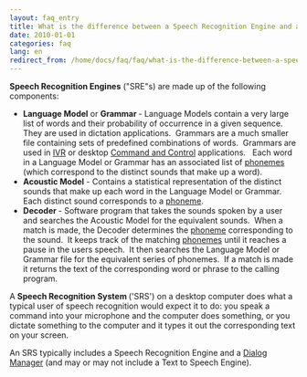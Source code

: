 ```yaml
---
layout: faq_entry
title: What is the difference between a Speech Recognition Engine and a Speech Recognition System 
date: 2010-01-01
categories: faq
lang: en
redirect_from: /home/docs/faq/faq/what-is-the-difference-between-a-speech-recognition-engine-and-a-speech-recognition-system
---
```

<p><strong>Speech Recognition Engines</strong> ("SRE"s) are made up of the following components:<br>
</p>
<ul>
<li><strong>Language Model</strong> or <strong>Grammar </strong>- Language Models contain a
very large list of words
and their probability of occurrence in a given sequence.&nbsp; They are
used in dictation applications.&nbsp; Grammars are a much smaller file
containing sets of predefined
combinations of words.&nbsp; Grammars<strong> </strong>are used in <a href="/faq/what-is-telephony-ivr">IVR</a> or desktop <a href="/faq/what-is-a-desktop-command-and-control-application">Command and Control</a>
applications.&nbsp;&nbsp; Each word in a Language
Model or Grammar has an associated list of <a href="http://en.wikipedia.org/wiki/Phoneme">phonemes</a> (which correspond to the distinct sounds that make up a word).</li>
<li><strong>Acoustic Model</strong> - Contains a statistical
representation of the distinct sounds that make up each word in the Language
Model or Grammar.&nbsp; Each distinct sound corresponds to a <a href="http://en.wikipedia.org/wiki/Phoneme">phoneme</a>.<a href="http://en.wikipedia.org/wiki/Phoneme"><br>
    </a></li>
<li><strong>Decoder </strong>-
Software program that takes the sounds spoken by a user and searches
the
Acoustic Model for the equivalent sounds.&nbsp; When a match is made, the Decoder determines the <a href="http://en.wikipedia.org/wiki/Phoneme">phoneme</a> corresponding to the sound.&nbsp; It keeps track of the
matching <a href="http://en.wikipedia.org/wiki/Phoneme">phonemes</a>
until it reaches a pause in the users speech.&nbsp; It then
searches the Language Model or Grammar file for the equivalent series
of phonemes.&nbsp; If a match is made it returns the text of
the corresponding word or phrase to the calling program.&nbsp; </li>
</ul>
<p>A <strong>Speech Recognition System </strong>('SRS')  on a desktop computer does what a
typical user of speech recognition would expect it to do: you speak a
command into your microphone and the computer does something, or you
dictate something to the computer and it types it out the
corresponding text on your screen.&nbsp; </p>
<p>An SRS typically includes a
Speech Recognition Engine and a <a href="/faq/what-is-a-dialog-manager">Dialog
Manager</a> (and may or may not
include a Text to Speech Engine). 
</p>
